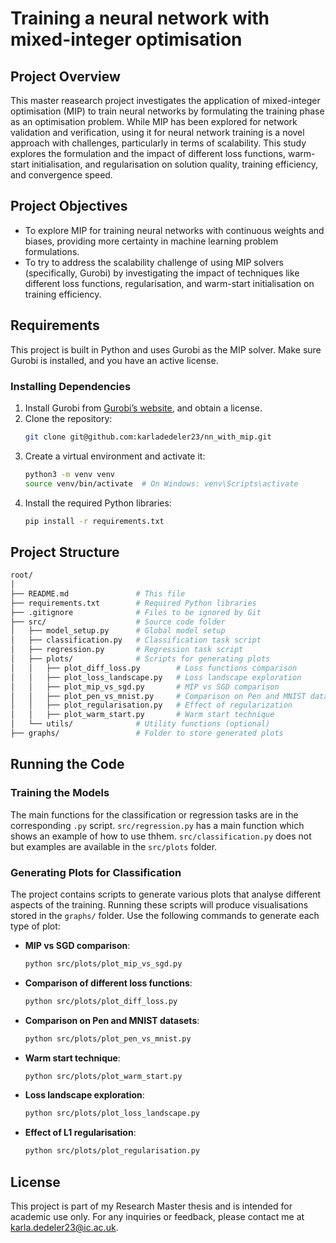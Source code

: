 # Training a neural network with mixed-integer optimisation

## Project Overview
This master reasearch project investigates the application of mixed-integer optimisation (MIP) to train neural networks by formulating the training phase as an optimisation problem. While MIP has been explored for network validation and verification, using it for neural network training is a novel approach with challenges, particularly in terms of scalability. This study explores the formulation and the impact of different loss functions, warm-start initialisation, and regularisation on solution quality, training efficiency, and convergence speed.

## Project Objectives
- To explore MIP for training neural networks with continuous weights and biases, providing more certainty in machine learning problem formulations.
- To try to address the scalability challenge of using MIP solvers (specifically, Gurobi) by investigating the impact of techniques like different loss functions, regularisation, and warm-start initialisation on training efficiency.

## Requirements
This project is built in Python and uses Gurobi as the MIP solver. Make sure Gurobi is installed, and you have an active license.

### Installing Dependencies
1. Install Gurobi from [Gurobi’s website](https://www.gurobi.com/), and obtain a license.
2. Clone the repository:
   ```bash
   git clone git@github.com:karladedeler23/nn_with_mip.git
3. Create a virtual environment and activate it:
    ```bash
    python3 -m venv venv
    source venv/bin/activate  # On Windows: venv\Scripts\activate
4. Install the required Python libraries:
    ```bash
    pip install -r requirements.txt
    ```

## Project Structure
```bash
root/
│
├── README.md               # This file
├── requirements.txt        # Required Python libraries
├── .gitignore              # Files to be ignored by Git
├── src/                    # Source code folder
│   ├── model_setup.py      # Global model setup
│   ├── classification.py   # Classification task script
│   ├── regression.py       # Regression task script
│   ├── plots/              # Scripts for generating plots
│   │   ├── plot_diff_loss.py        # Loss functions comparison
│   │   ├── plot_loss_landscape.py   # Loss landscape exploration
│   │   ├── plot_mip_vs_sgd.py       # MIP vs SGD comparison
│   │   ├── plot_pen_vs_mnist.py     # Comparison on Pen and MNIST datasets
│   │   ├── plot_regularisation.py   # Effect of regularization
│   │   ├── plot_warm_start.py       # Warm start technique
│   └── utils/              # Utility functions (optional)
├── graphs/                 # Folder to store generated plots
```

## Running the Code

### Training the Models
The main functions for the classification or regression tasks are in the corresponding ```.py``` script.  ```src/regression.py``` has a main function which shows an example of how to use thhem.  ```src/classification.py``` does not but examples are available in the ```src/plots``` folder.

### Generating Plots for Classification

The project contains scripts to generate various plots that analyse different aspects of the training. Running these scripts will produce visualisations stored in the `graphs/` folder. Use the following commands to generate each type of plot:

- **MIP vs SGD comparison**:
   ```bash
   python src/plots/plot_mip_vs_sgd.py
- **Comparison of different loss functions**:
   ```bash
   python src/plots/plot_diff_loss.py
- **Comparison on Pen and MNIST datasets**:
   ```bash
   python src/plots/plot_pen_vs_mnist.py
- **Warm start technique**:
    ```bash
    python src/plots/plot_warm_start.py
- **Loss landscape exploration**:
    ```bash
    python src/plots/plot_loss_landscape.py
- **Effect of L1 regularisation**:
    ```bash
    python src/plots/plot_regularisation.py
    ```


## License

This project is part of my Research Master thesis and is intended for academic use only.
For any inquiries or feedback, please contact me at [karla.dedeler23@ic.ac.uk](mailto:karla.dedeler23@ic.ac.uk).
